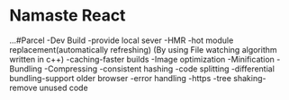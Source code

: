 # Namaste React

...#Parcel
-Dev Build
-provide local sever
-HMR -hot module replacement(automatically refreshing)
(By using File watching algorithm written in c++)
-caching-faster builds
-Image optimization
-Minification
-Bundling
-Compressing
-consistent hashing
-code splitting
-differential bundling-support older browser
-error handling
-https
-tree shaking-remove unused code




